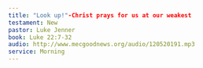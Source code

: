```yaml
---
title: "Look up!"-Christ prays for us at our weakest
testament: New
pastor: Luke Jenner
book: Luke 22:7-32
audio: http://www.mecgoodnews.org/audio/120520191.mp3
service: Morning
---
```

